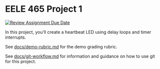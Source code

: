 # EELE 465 Project 1

[![Review Assignment Due Date](https://classroom.github.com/assets/deadline-readme-button-22041afd0340ce965d47ae6ef1cefeee28c7c493a6346c4f15d667ab976d596c.svg)](https://classroom.github.com/a/UwCBxwld)

In this project, you'll create a heartbeat LED using delay loops and timer interrupts.

See [docs/demo-rubric.md](docs/demo-rubric.md) for the demo grading rubric.

See [docs/git-workflow.md](docs/git-workflow.md) for information and guidance on how to use git for this project.
